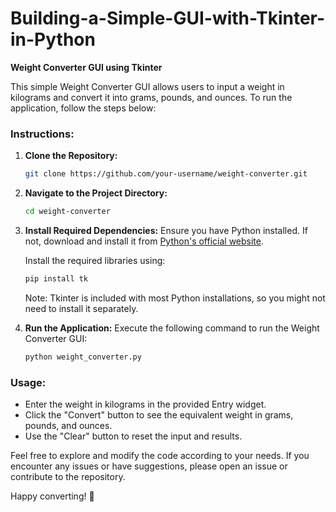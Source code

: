 # Building-a-Simple-GUI-with-Tkinter-in-Python
**Weight Converter GUI using Tkinter**

This simple Weight Converter GUI allows users to input a weight in kilograms and convert it into grams, pounds, and ounces. To run the application, follow the steps below:

### Instructions:

1. **Clone the Repository:**
   ```bash
   git clone https://github.com/your-username/weight-converter.git
   ```

2. **Navigate to the Project Directory:**
   ```bash
   cd weight-converter
   ```

3. **Install Required Dependencies:**
   Ensure you have Python installed. If not, download and install it from [Python's official website](https://www.python.org/downloads/).

   Install the required libraries using:
   ```bash
   pip install tk
   ```

   Note: Tkinter is included with most Python installations, so you might not need to install it separately.

4. **Run the Application:**
   Execute the following command to run the Weight Converter GUI:
   ```bash
   python weight_converter.py
   ```

### Usage:

- Enter the weight in kilograms in the provided Entry widget.
- Click the "Convert" button to see the equivalent weight in grams, pounds, and ounces.
- Use the "Clear" button to reset the input and results.

Feel free to explore and modify the code according to your needs. If you encounter any issues or have suggestions, please open an issue or contribute to the repository.

Happy converting! 🚀
